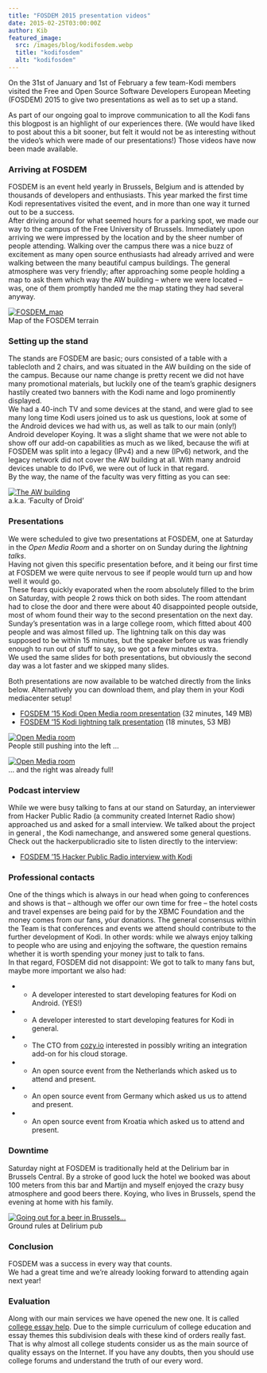 ```yaml
---
title: "FOSDEM 2015 presentation videos"
date: 2015-02-25T03:00:00Z
author: Kib
featured_image:
  src: /images/blog/kodifosdem.webp
  title: "kodifosdem"
  alt: "kodifosdem"
---
```


On the 31st of January and 1st of February a few team-Kodi members visited the Free and Open Source Software Developers European Meeting (FOSDEM) 2015 to give two presentations as well as to set up a stand.

As part of our ongoing goal to improve communication to all the Kodi fans this blogpost is an highlight of our experiences there. (We would have liked to post about this a bit sooner, but felt it would not be as interesting without the video’s which were made of our presentations!) Those videos have now been made available.

### Arriving at FOSDEM

FOSDEM is an event held yearly in Brussels, Belgium and is attended by thousands of developers and enthusiasts. This year marked the first time Kodi representatives visited the event, and in more than one way it turned out to be a success.  
 After driving around for what seemed hours for a parking spot, we made our way to the campus of the Free University of Brussels. Immediately upon arriving we were impressed by the location and by the sheer number of people attending. Walking over the campus there was a nice buzz of excitement as many open source enthusiasts had already arrived and were walking between the many beautiful campus buildings. The general atmosphere was very friendly; after approaching some people holding a map to ask them which way the AW building – where we were located – was, one of them promptly handed me the map stating they had several anyway.

[![FOSDEM_map](/sites/default/files/uploads/20150207_lageplan_bruxelles-300x212.webp)](/sites/default/files/uploads/20150207_lageplan_bruxelles.webp)  
 Map of the FOSDEM terrain

### Setting up the stand

The stands are FOSDEM are basic; ours consisted of a table with a tablecloth and 2 chairs, and was situated in the AW building on the side of the campus. Because our name change is pretty recent we did not have many promotional materials, but luckily one of the team’s graphic designers hastily created two banners with the Kodi name and logo prominently displayed.  
 We had a 40-inch TV and some devices at the stand, and were glad to see many long time Kodi users joined us to ask us questions, look at some of the Android devices we had with us, as well as talk to our main (only!) Android developer Koying. It was a slight shame that we were not able to show off our add-on capabilities as much as we liked, because the wifi at FOSDEM was split into a legacy (IPv4) and a new (IPv6) network, and the legacy network did not cover the AW building at all. With many android devices unable to do IPv6, we were out of luck in that regard.  
 By the way, the name of the faculty was very fitting as you can see:

[![The AW building](/sites/default/files/uploads/IMG_20150131_152448-222x300.webp)](/sites/default/files/uploads/IMG_20150131_152448.webp)  
 a.k.a. ‘Faculty of Droid’

### Presentations

We were scheduled to give two presentations at FOSDEM, one at Saturday in the _Open Media Room_ and a shorter on on Sunday during the _lightning talks_.  
 Having not given this specific presentation before, and it being our first time at FOSDEM we were quite nervous to see if people would turn up and how well it would go.  
 These fears quickly evaporated when the room absolutely filled to the brim on Saturday, with people 2 rows thick on both sides. The room attendant had to close the door and there were about 40 disappointed people outside, most of whom found their way to the second presentation on the next day.  
 Sunday’s presentation was in a large college room, which fitted about 400 people and was almost filled up. The lightning talk on this day was supposed to be within 15 minutes, but the speaker before us was friendly enough to run out of stuff to say, so we got a few minutes extra.  
 We used the same slides for both presentations, but obviously the second day was a lot faster and we skipped many slides.

Both presentations are now available to be watched directly from the links below. Alternatively you can download them, and play them in your Kodi mediacenter setup!

- [FOSDEM ’15 Kodi Open Media room presentation](https://video.fosdem.org/2015/devroom-open_media/kodi.mp4) (32 minutes, 149 MB)
- [FOSDEM ’15 Kodi lightning talk presentation](https://video.fosdem.org/2015/lightning_talks/kodi_mediacenter.mp4) (18 minutes, 53 MB)

[![Open Media room](/sites/default/files/uploads/IMG_20150131_160844-300x222.webp)](/sites/default/files/uploads/IMG_20150131_160844.webp)  
 People still pushing into the left …

[![Open Media room](/sites/default/files/uploads/IMG_20150131_160850-300x222.webp)](/sites/default/files/uploads/IMG_20150131_160850.webp)  
 … and the right was already full!

### Podcast interview

While we were busy talking to fans at our stand on Saturday, an interviewer from Hacker Public Radio (a community created Internet Radio show) approached us and asked for a small interview. We talked about the project in general , the Kodi namechange, and answered some general questions. Check out the hackerpublicradio site to listen directly to the interview:

- [FOSDEM ’15 Hacker Public Radio interview with Kodi](http://hackerpublicradio.org/eps.php?id=1701)

### Professional contacts

One of the things which is always in our head when going to conferences and shows is that – although we offer our own time for free – the hotel costs and travel expenses are being paid for by the XBMC Foundation and the money comes from our fans, yóur donations. The general consensus within the Team is that conferences and events we attend should contribute to the further development of Kodi. In other words: while we always enjoy talking to people who are using and enjoying the software, the question remains whether it is worth spending your money just to talk to fans.  
 In that regard, FOSDEM did not disappoint: We got to talk to many fans but, maybe more important we also had:

- - A developer interested to start developing features for Kodi on Android. (YES!)
- - A developer interested to start developing features for Kodi in general.
- - The CTO from [cozy.io](https://cozy.io/) interested in possibly writing an integration add-on for his cloud storage.
- - An open source event from the Netherlands which asked us to attend and present.
- - An open source event from Germany which asked us us to attend and present.
- - An open source event from Kroatia which asked us to attend and present.

### Downtime

Saturday night at FOSDEM is traditionally held at the Delirium bar in Brussels Central. By a stroke of good luck the hotel we booked was about 100 meters from this bar and Martijn and myself enjoyed the crazy busy atmosphere and good beers there. Koying, who lives in Brussels, spend the evening at home with his family.

[![Going out for a beer in Brussels...](/sites/default/files/uploads/fosdem_delirium-225x300.webp)](/sites/default/files/uploads/fosdem_delirium.webp)  
 Ground rules at Delirium pub

### Conclusion

FOSDEM was a success in every way that counts.  
 We had a great time and we’re already looking forward to attending again next year!

### Evaluation

Along with our main services we have opened the new one. It is called [college essay help](https://essaystore.org/). Due to the simple curriculum of college education and essay themes this subdivision deals with these kind of orders really fast. That is why almost all college students consider us as the main source of quality essays on the Internet. If you have any doubts, then you should use college forums and understand the truth of our every word.
